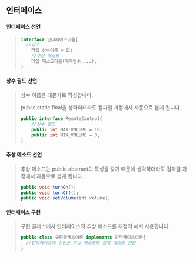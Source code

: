 ## 인터페이스

#### 인터페이스 선언

> ```java
> interface 인터페이스이름{
> 	//상수
>     타입 상수이름 = 값;
>     //추상 메소드
>     타입 메소드이름(매개변수,...);
> }
> ```

#### 상수 필드 선언

> 상수 이름은 대문자로 작성합니다.
>
> public static final을 생략하더라도 컴파일 과정에서 자동으로 붙게 됩니다.
>
> ```java
> public interface RemoteControl{
>     //상수 필드
>     public int MAX_VOLUME = 10;
>     public int MIN_VOLUME = 0;
> }
> ```

#### 추상 메소드 선언

> 추상 메소드는 public abstract의 특성을 갖기 때문에 생략하더라도 컴파일 과정에서 자동으로 붙게 됩니다.
>
> ```java
> public void turnOn();
> public void turnOff();
> public void setVolume(int volume);
> ```

#### 인터페이스 구현

> 구현 클래스에서 인터페이스의 추상 메소드를 재정의 해서 사용합니다.
>
> ```java
> public class 구현클래스이름 implements 인터페이스이름{
> 	//인터페이스에 선언된 추상 메소드의 실체 메소드 선언
> }
> ```